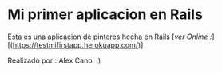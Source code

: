 # Mi primer aplicacion en Rails

Esta es una aplicacion de pinteres hecha en Rails
[*ver Online :*][(https://testmifirstapp.herokuapp.com/)]

Realizado por : Alex Cano.
:)
